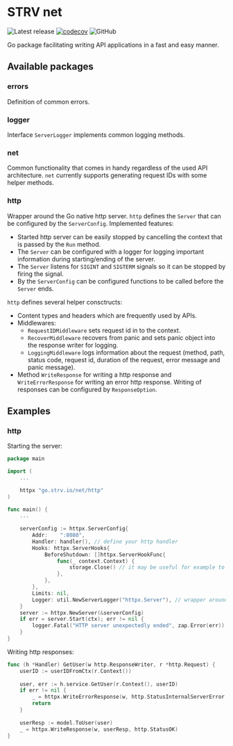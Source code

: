 # STRV net

![Latest release][release]
[![codecov][codecov-img]][codecov]
![GitHub][license]

Go package facilitating writing API applications in a fast and easy manner.

## Available packages

### errors
Definition of common errors.

### logger
Interface `ServerLogger` implements common logging methods.

### net
Common functionality that comes in handy regardless of the used API architecture. `net` currently supports generating request IDs with some helper methods.

### http
Wrapper around the Go native http server. `http` defines the `Server` that can be configured by the `ServerConfig`. Implemented features:
- Started http server can be easily stopped by cancelling the context that is passed by the `Run` method.
- The `Server` can be configured with a logger for logging important information during starting/ending of the server.
- The `Server` listens for `SIGINT` and `SIGTERM` signals so it can be stopped by firing the signal.
- By the `ServerConfig` can be configured functions to be called before the `Server` ends.

`http` defines several helper consctructs:
- Content types and headers which are frequently used by APIs.
- Middlewares:
	- `RequestIDMiddleware` sets request id in to the context.
	- `RecoverMiddleware` recovers from panic and sets panic object into the response writer for logging.
	- `LoggingMiddleware` logs information about the request (method, path, status code, request id, duration of the request, error message and panic message).
- Method `WriteResponse` for writing a http response and `WriteErrorResponse` for writing an error http response. Writing of responses can be configured by `ResponseOption`.

## Examples
### http
Starting the server:
```go
package main

import (
	...

	httpx "go.strv.io/net/http"
)

func main() {
	...
	
	serverConfig := httpx.ServerConfig{
		Addr:    ":8080",
		Handler: handler(), // define your http handler
		Hooks: httpx.ServerHooks{
			BeforeShutdown: []httpx.ServerHookFunc{
				func(_ context.Context) {
					storage.Close() // it may be useful for example to close a storage before the server ends
				},
			},
		},
		Limits: nil,
		Logger: util.NewServerLogger("httpx.Server"), // wrapper around zap logger to implement httpx logging interface
	}
	server := httpx.NewServer(&serverConfig)
	if err = server.Start(ctx); err != nil {
		logger.Fatal("HTTP server unexpectedly ended", zap.Error(err))
	}
}
```

Writing http responses:
```go
func (h *Handler) GetUser(w http.ResponseWriter, r *http.Request) {
	userID := userIDFromCtx(r.Context())
	
	user, err := h.service.GetUser(r.Context(), userID)
	if err != nil {
		_ = httpx.WriteErrorResponse(w, http.StatusInternalServerError, httpx.WithErrorCode("ERR_UNKNOWN"))
		return
	}
	
	userResp := model.ToUser(user)
	_ = httpx.WriteResponse(w, userResp, http.StatusOK)
}
```

[release]: https://img.shields.io/github/v/release/strvcom/strv-backend-go-net
[codecov]: https://codecov.io/gh/strvcom/strv-backend-go-net
[codecov-img]: https://codecov.io/gh/strvcom/strv-backend-go-net/branch/master/graph/badge.svg?token=QI6YW1E4TC
[license]: https://img.shields.io/github/license/strvcom/strv-backend-go-net
